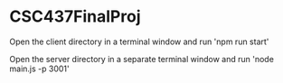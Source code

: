 # CSC437FinalProj

Open the client directory in a terminal window and run 'npm run start'

Open the server directory in a separate terminal window and run 'node main.js -p 3001'
